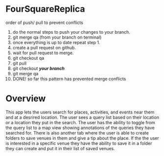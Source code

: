 # FourSquareReplica

order of push/ pull to prevent conflicts
 1. do the normal steps to push your changes to your branch.
 2. git merge qa (from your branch on terminal)
 3. once everything is up to date repeat step 1.
 4. create a pull request on github.
 5. wait for pull request to merge.
 6. git checkout qa
 7. git pull
 8. git checkout **_your branch_**
 9. git merge qa
 10. DONE! so far this pattern has prevented merge conflicts

# Overview
 This app lets the users search for places, activities, and events near them and at a desrired location. The user sees a query list based on their location or a location they put in the search. The user has the ability to toggle from the query list to a map view showing annotations of the queries they have searched for. There is also another tab where the user is able to create folders to save venues in them and give a tip about the place. If the the user is interested in a specific venue they have the ability to save it in a folder they can create and put it in their list of saved venues.  
